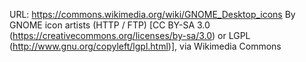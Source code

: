 URL: https://commons.wikimedia.org/wiki/GNOME_Desktop_icons
By GNOME icon artists (HTTP / FTP) [CC BY-SA 3.0 (https://creativecommons.org/licenses/by-sa/3.0) or LGPL (http://www.gnu.org/copyleft/lgpl.html)], via Wikimedia Commons
